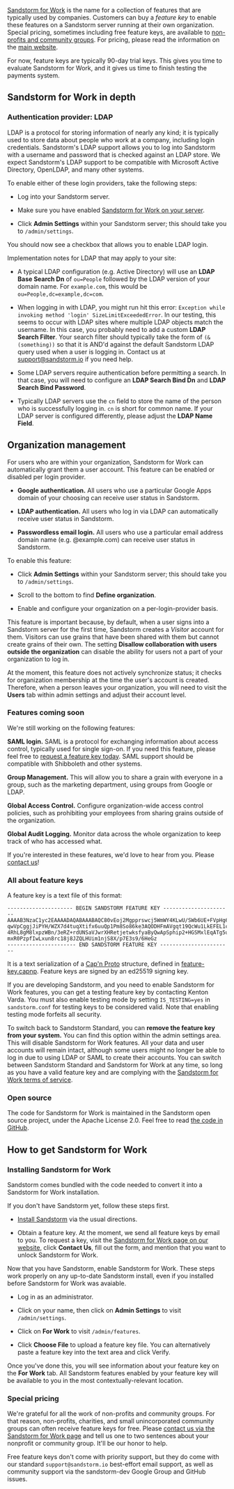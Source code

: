 [Sandstorm for Work](https://sandstorm.io/business) is the name for a collection of features that
are typically used by companies. Customers can buy a _feature key_ to enable these features on a
Sandstorm server running at their own organization. Special pricing, sometimes including free
feature keys, are available to [non-profits and community groups](#special-pricing). For pricing,
please read the information on the [main website](https://sandstorm.io/business).

For now, feature keys are typically 90-day trial keys. This gives you time to evaluate Sandstorm for
Work, and it gives us time to finish testing the payments system.

## Sandstorm for Work in depth

### Authentication provider: LDAP

LDAP is a protocol for storing information of nearly any kind; it is typically used to store data
about people who work at a company, including login credentials.  Sandstorm's LDAP support allows
you to log into Sandstorm with a username and password that is checked against an LDAP store. We
expect Sandstorm's LDAP support to be compatible with Microsoft Active Directory, OpenLDAP, and many
other systems.

To enable either of these login providers, take the following steps:

- Log into your Sandstorm server.

- Make sure you have enabled [Sandstorm for Work on your server](#enabling-sandstorm-for-work).

- Click **Admin Settings** within your Sandstorm server; this should take you to `/admin/settings`.

You should now see a checkbox that allows you to enable LDAP login.

Implementation notes for LDAP that may apply to your site:

- A typical LDAP configuration (e.g. Active Directory) will use an **LDAP Base Search Dn** of
  `ou=People` followed by the LDAP version of your domain name. For `example.com`, this would be
  `ou=People,dc=example,dc=com`.

- When logging in with LDAP, you might run hit this error: `Exception while invoking method 'login'
  SizeLimitExceededError`. In our testing, this seems to occur with LDAP sites where multiple LDAP
  objects match the username. In this case, you probably need to add a custom **LDAP Search
  Filter**. Your search filter should typically take the form of `(&(something))` so that it is
  AND'd against the default Sandstorm LDAP query used when a user is logging in. Contact us at
  support@sandstorm.io if you need help.

- Some LDAP servers require authentication before permitting a search. In that case, you will need
  to configure an **LDAP Search Bind Dn** and **LDAP Search Bind Password**.

- Typically LDAP servers use the `cn` field to store the name of the person who is successfully
  logging in. `cn` is short for common name. If your LDAP server is configured differently, please
  adjust the **LDAP Name Field**.

## Organization management

For users who are within your organization, Sandstorm for Work can automatically grant them a user
account. This feature can be enabled or disabled per login provider.

- **Google authentication.** All users who use a particular Google Apps domain of your choosing can
  receive user status in Sandstorm.

- **LDAP authentication.** All users who log in via LDAP can automatically receive user status in
  Sandstorm.

- **Passwordless email login.** All users who use a particular email address domain name
  (e.g. @example.com) can receive user status in Sandstorm.

To enable this feature:

- Click **Admin Settings** within your Sandstorm server; this should take you to `/admin/settings`.

- Scroll to the bottom to find **Define organization**.

- Enable and configure your organization on a per-login-provider basis.

This feature is important because, by default, when a user signs into a Sandstorm server for the
first time, Sandstorm creates a _Visitor_ account for them. Visitors can use grains that have been
shared with them but cannot create grains of their own. The setting **Disallow collaboration with users outside the organization** can disable the ability for users not a part of your organization to log in.

At the moment, this feature does not actively synchronize status; it checks for organization
membership at the time the user's account is created. Therefore, when a person leaves your
organization, you will need to visit the **Users** tab within admin settings and adjust their
account level.

### Features coming soon

We're still working on the following features:

**SAML login.** SAML is a protocol for exchanging information about access control, typically used
for single sign-on. If you need this feature, please feel free to [request a feature key
today](https://sandstorm.io/business). SAML support should be compatible with Shibboleth and other
systems.

**Group Management.** This will allow you to share a grain with everyone in a group, such as the
marketing department, using groups from Google or LDAP.

**Global Access Control.** Configure organization-wide access control policies, such as prohibiting
your employees from sharing grains outside of the organization.

**Global Audit Logging.** Monitor data across the whole organization to keep track of who has
accessed what.

If you're interested in these features, we'd love to hear from you. Please [contact
us](https://sandstorm.io/business)!

### All about feature keys

A feature key is a text file of this format:

```
--------------------- BEGIN SANDSTORM FEATURE KEY ----------------------
AAAAB3NzaC1yc2EAAAADAQABAAABAQC80vEoj2Mgpprswcj5WmWY4KLwU/SWb6UE+FVpHg6+
qwVpCggjJiPYH/WZX7d4tuqXtifx6uuQp1Pm8So86ke3AQODHFmAVgqt19QcWu1LkEFEL1c2
4RhL8gM8lxpzWBn/3eRZ+rdUNSaVJwrXHRetjetwksfyaByQwApSphip2+HGSMxlEqATg5uh
mxR0PzpfIwLxun8rc18j8JZQLHUim1njS8X/p7E3s9/6HeGz
---------------------- END SANDSTORM FEATURE KEY -----------------------
```

It is a text serialization of a [Cap'n Proto](https://capnproto.org/) structure, defined in
[feature-key.capnp](https://github.com/sandstorm-io/sandstorm/blob/master/src/sandstorm/feature-key.capnp).
Feature keys are signed by an ed25519 signing key.

If you are developing Sandstorm, and you need to enable Sandstorm for Work features, you can get a
testing feature key by contacting Kenton Varda. You must also enable testing mode by setting
`IS_TESTING=yes` in `sandstorm.conf` for testing keys to be considered valid. Note that enabling
testing mode forfeits all security.

To switch back to Sandstorm Standard, you can **remove the feature key from your system.** You can
find this option within the admin settings area. This will disable Sandstorm for Work features. All
your data and user accounts will remain intact, although some users might no longer be able to log
in due to using LDAP or SAML to create their accounts. You can switch between Sandstorm Standard and
Sandstorm for Work at any time, so long as you have a valid feature key and are complying with the
[Sandstorm for Work terms of service](https://work.sandstorm.io/terms).

### Open source

The code for Sandstorm for Work is maintained in the Sandstorm open source project, under the Apache
License 2.0. Feel free to read [the code in GitHub](https://github.com/sandstorm-io/sandstorm).

## How to get Sandstorm for Work

### Installing Sandstorm for Work

Sandstorm comes bundled with the code needed to convert it into a Sandstorm for Work installation.

If you don't have Sandstorm yet, follow these steps first.

- [Install Sandstorm](https://sandstorm.io/install) via the usual directions.

- Obtain a feature key. At the moment, we send all feature keys by email to you. To request a key,
  visit the [Sandstorm for Work page on our website](https://sandstorm.io/business), click **Contact
  Us**, fill out the form, and mention that you want to unlock Sandstorm for Work.

Now that you have Sandstorm, enable Sandstorm for Work. These steps work properly on any up-to-date
Sandstorm install, even if you installed before Sandstorm for Work was avaiable.

- Log in as an administrator.

- Click on your name, then click on **Admin Settings** to visit `/admin/settings`.

- Click on **For Work** to visit `/admin/features`.

- Click **Choose File** to upload a feature key file. You can alternatively paste a feature key into
  the text area and click Verify.

Once you've done this, you will see information about your feature key on the **For Work** tab. All
Sandstorm features enabled by your feature key will be available to you in the most
contextually-relevant location.

### Special pricing

We're grateful for all the work of non-profits and community groups. For that reason, non-profits,
charities, and small unincorporated community groups can often receive feature keys for free. Please
[contact us via the Sandstorm for Work page](https://sandstorm.io/business) and tell us one to two
sentences about your nonprofit or community group. It'll be our honor to help.

Free feature keys don't come with priority support, but they do come with our standard
`support@sandstorm.io` best-effort email support, as well as community support via the sandstorm-dev
Google Group and GitHub issues.
